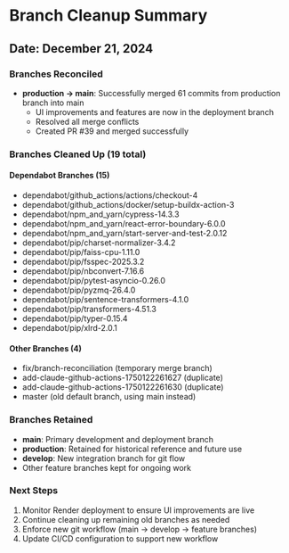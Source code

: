 # Branch Cleanup Summary

## Date: December 21, 2024

### Branches Reconciled
- **production → main**: Successfully merged 61 commits from production branch into main
  - UI improvements and features are now in the deployment branch
  - Resolved all merge conflicts
  - Created PR #39 and merged successfully

### Branches Cleaned Up (19 total)
#### Dependabot Branches (15)
- dependabot/github_actions/actions/checkout-4
- dependabot/github_actions/docker/setup-buildx-action-3
- dependabot/npm_and_yarn/cypress-14.3.3
- dependabot/npm_and_yarn/react-error-boundary-6.0.0
- dependabot/npm_and_yarn/start-server-and-test-2.0.12
- dependabot/pip/charset-normalizer-3.4.2
- dependabot/pip/faiss-cpu-1.11.0
- dependabot/pip/fsspec-2025.3.2
- dependabot/pip/nbconvert-7.16.6
- dependabot/pip/pytest-asyncio-0.26.0
- dependabot/pip/pyzmq-26.4.0
- dependabot/pip/sentence-transformers-4.1.0
- dependabot/pip/transformers-4.51.3
- dependabot/pip/typer-0.15.4
- dependabot/pip/xlrd-2.0.1

#### Other Branches (4)
- fix/branch-reconciliation (temporary merge branch)
- add-claude-github-actions-1750122261627 (duplicate)
- add-claude-github-actions-1750122261630 (duplicate)
- master (old default branch, using main instead)

### Branches Retained
- **main**: Primary development and deployment branch
- **production**: Retained for historical reference and future use
- **develop**: New integration branch for git flow
- Other feature branches kept for ongoing work

### Next Steps
1. Monitor Render deployment to ensure UI improvements are live
2. Continue cleaning up remaining old branches as needed
3. Enforce new git workflow (main → develop → feature branches)
4. Update CI/CD configuration to support new workflow